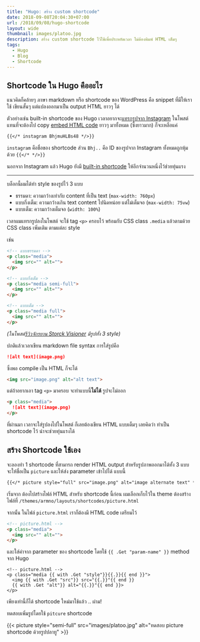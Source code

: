 ```yaml
---
title: "Hugo: สร้าง custom shortcode"
date: 2018-09-08T20:04:30+07:00
url: /2018/09/08/hugo-shortcode
layout: wide
thumbnail: images/platoo.jpg
description: สร้าง custom shortcode ไว้ใช้เพื่อประหยัดเวลา ไม่ต้องพิมพ์ HTML เต็มๆ
tags:
  - Hugo
  - Blog
  - Shortcode
---
```


## Shortcode ใน Hugo คืออะไร

แนวคิดก็คล้ายๆ ภาษา markdown หรือ shortcode ของ WordPress คือ snippet ที่มีให้เราใช้ เขียนสั้นๆ แต่แปลงออกมาเป็น output HTML ยาวๆ ได้

ตัวอย่างเช่น built-in shortcode ของ Hugo เวลาอยากจะ[แทรกรูปจาก Instagram](https://gohugo.io/content-management/shortcodes/#example-instagram-input)
ในโพสต์ แทนที่จะต้องไป copy [embed HTML code](https://help.instagram.com/513918941996087)
ยาวๆ มาทั้งหมด (ซึ่งยาวมาก) ก็จะเหลือแค่

```markdown
{{</* instagram BhjmuHLBs48 */>}}
```

`instagram` คือชื่อของ shortcode ส่วน `Bhj..` คือ ID ของรูปจาก Instagram
ทั้งหมดถูกหุ้มด้วย `{{</* */>}}`

นอกจาก Instagram แล้ว Hugo ยังมี [built-in shortcode](https://gohugo.io/content-management/shortcodes/#use-hugo-s-built-in-shortcodes)
ให้อีกจำนวนหนึ่งไว้ช่วยทุ่นแรง

---

บล็อกนี้ผมได้ทำ style ของรูปไว้ 3 แบบ

- ธรรมดา: ความกว้างเท่ากับ content ที่เป็น text (`max-width: 760px`)
- แบบกึ่งเต็ม: ความกว้างเกิน text content ไปนิดหน่อย แต่ไม่เต็มจอ (`max-width: 75vw`)
- แบบเต็ม: ความกว้างเต็มจอ (`width: 100%`)

เวลาผมแทรกรูปลงในโพสต์ จะใช้ tag `<p>` ครอบไว้
พร้อมกับ CSS class `.media` แล้วตามด้วย CSS class เพิ่มเติม ตามแต่ละ style

เช่น

```html
<!-- แบบธรรมดา -->
<p class="media">
  <img src="" alt="">
</p>

<!-- แบบกึ่งเต็ม -->
<p class="media semi-full">
  <img src="" alt="">
</p>

<!-- แบบเต็ม -->
<p class="media full">
  <img src="" alt="">
</p>
```

_(ในโพสต์[รีวิวจักรยาน Storck Visioner](https://armno.in.th/2018/03/17/review-storck-vision-comp-g1/) มีรูปทั้ง 3 style)_

ปกติแล้วเวลาเขียน markdown file syntax การใส่รูปคือ

```markdown
![alt text](image.png)
```

ซึ่งพอ compile เป็น HTML ก็จะได้

```html
<img src="image.png" alt="alt text">
```

แต่ถ้าอยากเอา tag `<p>` มาครอบ จะทำแบบนี้**ไม่ได้** รูปจะไม่ออก

```markdown
<p class="media">
  ![alt text](image.png)
</p>
```

ที่ผ่านมา เวลาจะใส่รูปลงไปในโพสต์ ก็เลยต้องเขียน HTML แบบเต็มๆ เลยคิดว่า ทำเป็น shortcode ไว้ น่าจะช่วยทุ่นแรงได้

## สร้าง Shortcode ใช้เอง

จะลองทำ 1 shortcode ที่สามารถ render HTML output สำหรับรูปภาพออกมาได้ทั้ง 3 แบบ จะให้ชื่อเป็น
`picture` และให้ส่ง parameter เข้าไปได้ แบบนี้

```markdown
{{</* picture style="full" src="image.png" alt="image alternate text" */>}}
```

เริ่มจาก ต้องไปสร้างไฟล์ HTML สำหรับ shortcode นี้ก่อน ผมเลือกเก็บไว้ใน theme
ต้องสร้างไฟล์ที่ `/themes/armno/layouts/shortcodes/picture.html`

จากนั้น ในไฟล์ `picture.html` เราก็ต้องมี HTML code เตรียมไว้

```html
<!-- picture.html -->
<p class="media">
  <img src="" alt="">
</p>
```

และใส่ค่าจาก parameter ของ shortcode โดยใช้ `{{ .Get "param-name" }}` method จาก Hugo

```text
<!-- picture.html -->
<p class="media {{ with .Get "style"}}{{.}}{{ end }}">
  <img {{ with .Get "src"}} src="{{.}}"{{ end }}
  {{ with .Get "alt"}} alt="{{.}}"{{ end }}>
</p>

```

เพียงเท่านี้ก็ได้ shortcode ใหม่มาใช้แล้ว .. ผ่าม!

ทดสอบเพิ่มรูปโดยใช้ `pitcure` shortcode

{{< picture style="semi-full" src="images/platoo.jpg" alt="ทดสอบ picture shortcode ด้วยรูปปลาทู" >}}
